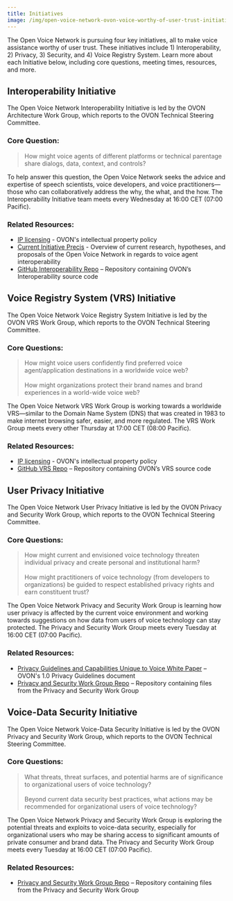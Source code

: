 ```yaml
---
title: Initiatives
image: /img/open-voice-network-ovon-voice-worthy-of-user-trust-initiatives.jpg
---
```

The Open Voice Network is pursuing four key initiatives, all to make voice assistance worthy of user trust. These initiatives include 1) Interoperability, 2) Privacy, 3) Security, and 4) Voice Registry System. Learn more about each Initiative below, including core questions, meeting times, resources, and more.

## Interoperability Initiative

The Open Voice Network Interoperability Initiative is led by the OVON Architecture Work Group, which reports to the OVON Technical Steering Committee. 

### Core Question:

> How might voice agents of different platforms or technical parentage share dialogs, data, context, and controls?

To help answer this question, the Open Voice Network seeks the advice and expertise of speech scientists, voice developers, and voice practitioners—those who can collaboratively address the why, the what, and the how. The Interoperability Initiative team meets every Wednesday at 16:00 CET (07:00 Pacific).

### Related Resources:

<ul>
  <li><a href="https://github.com/open-voice-network/Architecture-Interoperability-CSL" target="_blank">IP licensing</a> - OVON's intellectual property policy</li>
  <li><a href="https://drive.google.com/file/d/1fCrlaFlJrr0GmAL6TKhwXgKqgC1czN2H/view?usp=sharing" target="_blank">Current Initiative Precis</a> - Overview of current research, hypotheses, and proposals of the Open Voice Network in regards to voice agent interoperability</li>
  <li><a href="https://github.com/open-voice-network/docs/tree/main/folderAWG" target="_blank">GitHub Interoperability Repo</a> – Repository containing OVON’s Interoperability source code</li>
</ul> 

## Voice Registry System (VRS) Initiative

The Open Voice Network Voice Registry System Initiative is led by the OVON VRS Work Group, which reports to the OVON Technical Steering Committee.

### Core Questions:

> How might voice users confidently find preferred voice agent/application destinations in a worldwide voice web? 
> <br></br>
> How might organizations protect their brand names and brand experiences in a world-wide voice web? 

The Open Voice Network VRS Work Group is working towards a worldwide VRS—similar to the Domain Name System (DNS) that was created in 1983 to make internet browsing safer, easier, and more regulated. The VRS Work Group meets every other Thursday at 17:00 CET (08:00 Pacific).

### Related Resources:

<ul>
<li><a href="https://github.com/open-voice-network/VRS-CS-License-" target="_blank">IP licensing</a> - OVON's intellectual property policy</li>
<li><a href="https://github.com/open-voice-network/vrs" target="_blank">GitHub VRS Repo</a> – Repository containing OVON’s VRS source code</li>
</ul>

## User Privacy Initiative

The Open Voice Network User Privacy Initiative is led by the OVON Privacy and Security Work Group, which reports to the OVON Technical Steering Committee.

### Core Questions:

> How might current and envisioned voice technology threaten individual privacy and create personal and institutional harm?
> <br></br>
> How might practitioners of voice technology (from developers to organizations) be guided to respect established privacy rights and earn constituent trust?

The Open Voice Network Privacy and Security Work Group is learning how user privacy is affected by the current voice environment and working towards suggestions on how data from users of voice technology can stay protected. The Privacy and Security Work Group meets every Tuesday at 16:00 CET (07:00 Pacific).

### Related Resources:

<ul>
<li><a href="https://drive.google.com/file/d/1kFSS3zYLZ8ZWKAZ_GMG2keWCjeSBFhCl/view?usp=sharing" target="_blank">Privacy Guidelines and Capabilities Unique to Voice White Paper</a> – OVON's 1.0 Privacy Guidelines document</li>
<li><a href="https://drive.google.com/drive/folders/1L4iJ4PTd6K_nevqBFej829V-e723n96X?usp=sharing" target="_blank">Privacy and Security Work Group Repo</a> – Repository containing files from the Privacy and Security Work Group </li>
</ul> 

## Voice-Data Security Initiative

The Open Voice Network Voice-Data Security Initiative is led by the OVON Privacy and Security Work Group, which reports to the OVON Technical Steering Committee. 

### Core Questions:

> What threats, threat surfaces, and potential harms are of significance to organizational users of voice technology?
> <br></br>
> Beyond current data security best practices, what actions may be recommended for organizational users of voice technology?

The Open Voice Network Privacy and Security Work Group is exploring the potential threats and exploits to voice-data security, especially for organizational users who may be sharing access to significant amounts of private consumer  and brand data. The Privacy and Security Work Group meets every Tuesday at 16:00 CET (07:00 Pacific). 

### Related Resources:

<ul>
<li><a href="https://drive.google.com/drive/folders/1L4iJ4PTd6K_nevqBFej829V-e723n96X?usp=sharing" target="_blank">Privacy and Security Work Group Repo</a> – Repository containing files from the Privacy and Security Work Group</li>
</ul>
